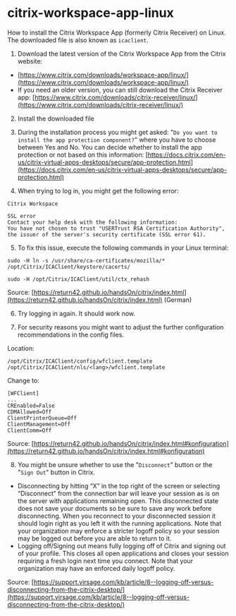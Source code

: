 # citrix-workspace-app-linux
How to install the Citrix Workspace App (formerly Citrix Receiver) on Linux. The downloaded file is also known as `icaclient`.

1. Download the latest version of the Citrix Workspace App from the Citrix website:
- [https://www.citrix.com/downloads/workspace-app/linux/](https://www.citrix.com/downloads/workspace-app/linux/)
- If you need an older version, you can still download the Citrix Receiver app: [https://www.citrix.com/downloads/citrix-receiver/linux/](https://www.citrix.com/downloads/citrix-receiver/linux/)

2. Install the downloaded file

3. During the installation process you might get asked: "`Do you want to install the app protection component?`" where you have to choose between Yes and No. You can decide whether to install the app protection or not based on this information: [https://docs.citrix.com/en-us/citrix-virtual-apps-desktops/secure/app-protection.html](https://docs.citrix.com/en-us/citrix-virtual-apps-desktops/secure/app-protection.html)

4. When trying to log in, you might get the following error:
```
Citrix Workspace

SSL error
Contact your help desk with the following information:
You have not chosen to trust "USERTrust RSA Certification Authority",
the issuer of the server's security certificate (SSL error 61).
```

5. To fix this issue, execute the following commands in your Linux terminal:
```
sudo -H ln -s /usr/share/ca-certificates/mozilla/* /opt/Citrix/ICAClient/keystore/cacerts/

sudo -H /opt/Citrix/ICAClient/util/ctx_rehash
```
Source: [https://return42.github.io/handsOn/citrix/index.html](https://return42.github.io/handsOn/citrix/index.html) (German)

6. Try logging in again. It should work now.

7. For security reasons you might want to adjust the further configuration recommendations in the config files.

Location:
```
/opt/Citrix/ICAClient/config/wfclient.template
/opt/Citrix/ICAClient/nls/<lang>/wfclient.template
```

Change to:
```
[WFClient]
...
CREnabled=False
CDMAllowed=Off
ClientPrinterQueue=Off
ClientManagement=Off
ClientComm=Off
```
Source: [https://return42.github.io/handsOn/citrix/index.html#konfiguration](https://return42.github.io/handsOn/citrix/index.html#konfiguration)

8. You might be unsure whether to use the "`Disconnect`" button or the "`Sign Out`" button in Citrix. 
- Disconnecting by hitting “X” in the top right of the screen or selecting “Disconnect” from the connection bar will leave your session as is on the server with applications remaining open. This disconnected state does not save your documents so be sure to save any work before disconnecting. When you reconnect to your disconnected session it should login right as you left it with the running applications. Note that your organization may enforce a stricter logoff policy so your session may be logged out before you are able to return to it.
- Logging off/Signing out means fully logging off of Citrix and signing out of your profile. This closes all open applications and closes your session requiring a fresh login next time you connect. Note that your organization may have an enforced daily logoff policy.

Source: [https://support.virsage.com/kb/article/8--logging-off-versus-disconnecting-from-the-citrix-desktop/](https://support.virsage.com/kb/article/8--logging-off-versus-disconnecting-from-the-citrix-desktop/)
